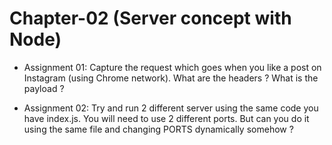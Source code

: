 # Chapter-02 (Server concept with Node)

- Assignment 01: Capture the request which goes when you like a post on Instagram (using Chrome network). What are the headers ? What is the payload ?

- Assignment 02: Try and run 2 different server using the same code you have index.js. You will need to use 2 different ports. But can you do it using the same file and changing PORTS dynamically somehow ?
